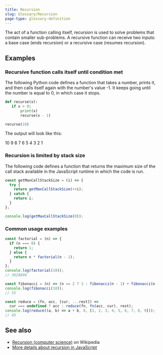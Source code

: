 ```yaml
---
title: Recursion
slug: Glossary/Recursion
page-type: glossary-definition
---
```




The act of a function calling itself, recursion is used to solve problems that contain smaller sub-problems. A recursive function can receive two inputs: a base case (ends recursion) or a recursive case (resumes recursion).

## Examples

### Recursive function calls itself until condition met

The following Python code defines a function that takes a number, prints it, and then calls itself again with the number's value -1. It keeps going until the number is equal to 0, in which case it stops.

```py
def recurse(x):
   if x > 0:
       print(x)
       recurse(x - 1)

recurse(10)
```

The output will look like this:

10
9
8
7
6
5
4
3
2
1

### Recursion is limited by stack size

The following code defines a function that returns the maximum size of the call stack available in the JavaScript runtime in which the code is run.

```js
const getMaxCallStackSize = (i) => {
  try {
    return getMaxCallStackSize(++i);
  } catch {
    return i;
  }
};

console.log(getMaxCallStackSize(0));
```

### Common usage examples

```js
const factorial = (n) => {
  if (n === 0) {
    return 1;
  } else {
    return n * factorial(n - 1);
  }
};
console.log(factorial(10));
// 3628800
```

```js
const fibonacci = (n) => (n <= 2 ? 1 : fibonacci(n - 1) + fibonacci(n - 2));
console.log(fibonacci(10));
// 55
```

```js
const reduce = (fn, acc, [cur, ...rest]) =>
  cur === undefined ? acc : reduce(fn, fn(acc, cur), rest);
console.log(reduce((a, b) => a + b, 0, [1, 2, 3, 4, 5, 6, 7, 8, 9]));
// 45
```

## See also

- [Recursion (computer science)](<https://en.wikipedia.org/wiki/Recursion_(computer_science)>) on Wikipedia
- [More details about recursion in JavaScript](/Web/JavaScript/Guide/Functions#recursion)
